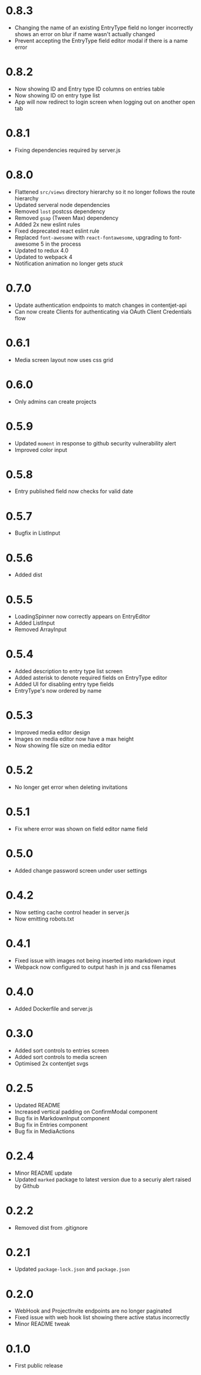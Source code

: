 # 0.8.3
* Changing the name of an existing EntryType field no longer incorrectly shows an error on blur if name wasn't actually changed
* Prevent accepting the EntryType field editor modal if there is a name error

# 0.8.2
* Now showing ID and Entry type ID columns on entries table
* Now showing ID on entry type list
* App will now redirect to login screen when logging out on another open tab

# 0.8.1
* Fixing dependencies required by server.js

# 0.8.0
* Flattened `src/views` directory hierarchy so it no longer follows the route hierarchy
* Updated serveral node dependencies
* Removed `lost` postcss dependency
* Removed `gsap` (Tween Max) dependency
* Added 2x new eslint rules
* Fixed deprecated react eslint rule
* Replaced `font-awesome` with `react-fontawesome`, upgrading to font-awesome 5 in the process
* Updated to redux 4.0
* Updated to webpack 4
* Notification animation no longer gets _stuck_

# 0.7.0
* Update authentication endpoints to match changes in contentjet-api
* Can now create Clients for authenticating via OAuth Client Credentials flow

# 0.6.1
* Media screen layout now uses css grid

# 0.6.0
* Only admins can create projects

# 0.5.9
* Updated `moment` in response to github security vulnerability alert
* Improved color input

# 0.5.8
* Entry published field now checks for valid date

# 0.5.7
* Bugfix in ListInput

# 0.5.6
* Added dist

# 0.5.5
* LoadingSpinner now correctly appears on EntryEditor
* Added ListInput
* Removed ArrayInput

# 0.5.4
* Added description to entry type list screen
* Added asterisk to denote required fields on EntryType editor
* Added UI for disabling entry type fields
* EntryType's now ordered by name

# 0.5.3
* Improved media editor design
* Images on media editor now have a max height
* Now showing file size on media editor

# 0.5.2
* No longer get error when deleting invitations

# 0.5.1
* Fix where error was shown on field editor name field

# 0.5.0
* Added change password screen under user settings

# 0.4.2
* Now setting cache control header in server.js
* Now emitting robots.txt

# 0.4.1
* Fixed issue with images not being inserted into markdown input
* Webpack now configured to output hash in js and css filenames

# 0.4.0
* Added Dockerfile and server.js

# 0.3.0
* Added sort controls to entries screen
* Added sort controls to media screen
* Optimised 2x contentjet svgs

# 0.2.5
* Updated README
* Increased vertical padding on ConfirmModal component
* Bug fix in MarkdownInput component
* Bug fix in Entries component
* Bug fix in MediaActions

# 0.2.4
* Minor README update
* Updated `marked` package to latest version due to a securiy alert raised by Github

# 0.2.2
* Removed dist from .gitignore

# 0.2.1
* Updated `package-lock.json` and `package.json`

# 0.2.0
* WebHook and ProjectInvite endpoints are no longer paginated
* Fixed issue with web hook list showing there active status incorrectly
* Minor README tweak

# 0.1.0
* First public release
